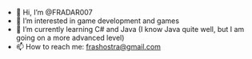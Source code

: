 - 👋 Hi, I’m @FRADAR007
- 👀 I’m interested in game development and games
- 🌱 I’m currently learning C# and Java (I know Java quite well, but I am going on a more advanced level)
- 📫 How to reach me: frashostra@gmail.com

<!---
FRADAR007/FRADAR007 is a ✨ special ✨ repository because its `README.md` (this file) appears on your GitHub profile.
You can click the Preview link to take a look at your changes.
--->
